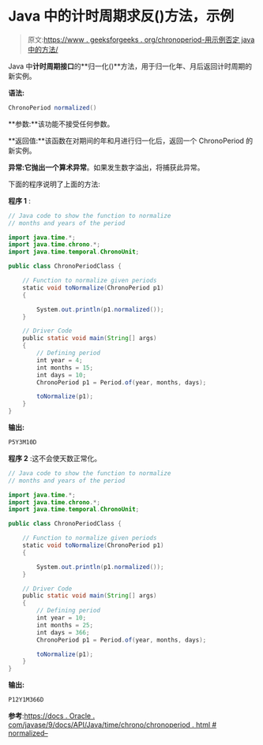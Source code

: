 # Java 中的计时周期求反()方法，示例

> 原文:[https://www . geeksforgeeks . org/chronoperiod-用示例否定 java 中的方法/](https://www.geeksforgeeks.org/chronoperiod-negated-method-in-java-with-examples/)

Java 中**计时周期接口**的**归一化()**方法，用于归一化年、月后返回计时周期的新实例。

**语法:**

```java
ChronoPeriod normalized()
```

**参数:**该功能不接受任何参数。

**返回值:**该函数在对期间的年和月进行归一化后，返回一个 ChronoPeriod 的新实例。

**异常:**它抛出一个**算术异常**。如果发生数字溢出，将捕获此异常。

下面的程序说明了上面的方法:

**程序 1** :

```java
// Java code to show the function to normalize
// months and years of the period

import java.time.*;
import java.time.chrono.*;
import java.time.temporal.ChronoUnit;

public class ChronoPeriodClass {

    // Function to normalize given periods
    static void toNormalize(ChronoPeriod p1)
    {

        System.out.println(p1.normalized());
    }

    // Driver Code
    public static void main(String[] args)
    {
        // Defining period
        int year = 4;
        int months = 15;
        int days = 10;
        ChronoPeriod p1 = Period.of(year, months, days);

        toNormalize(p1);
    }
}
```

**输出:**

```java
P5Y3M10D

```

**程序 2** :这不会使天数正常化。

```java
// Java code to show the function to normalize
// months and years of the period

import java.time.*;
import java.time.chrono.*;
import java.time.temporal.ChronoUnit;

public class ChronoPeriodClass {

    // Function to normalize given periods
    static void toNormalize(ChronoPeriod p1)
    {

        System.out.println(p1.normalized());
    }

    // Driver Code
    public static void main(String[] args)
    {
        // Defining period
        int year = 10;
        int months = 25;
        int days = 366;
        ChronoPeriod p1 = Period.of(year, months, days);

        toNormalize(p1);
    }
}
```

**输出:**

```java
P12Y1M366D

```

**参考**:[https://docs . Oracle . com/javase/9/docs/API/Java/time/chrono/chronoperiod . html # normalized–](https://docs.oracle.com/javase/9/docs/api/java/time/chrono/ChronoPeriod.html#normalized--)